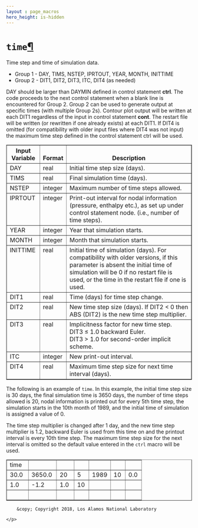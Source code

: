 ```yaml
---
layout : page_macros
hero_height: is-hidden
---
```


<h1><code class="docutils literal notranslate"><span class="pre">time</span></code><a class="headerlink" href="#time" title="Permalink to this headline">¶</a></h1>
<p>Time step and time of simulation data.</p>
<ul class="simple">
<li>Group 1 - DAY, TIMS, NSTEP, IPRTOUT, YEAR, MONTH, INITTIME</li>
<li>Group 2 - DIT1, DIT2, DIT3, ITC, DIT4 (as needed)</li>
</ul>
<p>DAY should be larger than DAYMIN defined in control statement <strong>ctrl</strong>.
The code proceeds to the next control statement when a blank line is encountered for Group 2.
Group 2 can be used to generate output at specific times (with multiple Group 2s).
Contour plot output will be written at each DIT1 regardless of the input in control statement <strong>cont</strong>.
The restart file will be written (or rewritten if one already exists) at each DIT1. If DIT4 is omitted
(for compatibility with older input files where DIT4 was not input) the maximum
time step defined in the control statement ctrl will be used.</p>
<table border="1" class="docutils">
<colgroup>
<col width="18%" />
<col width="10%" />
<col width="72%" />
</colgroup>
<thead valign="bottom">
<tr class="row-odd"><th class="head">Input Variable</th>
<th class="head">Format</th>
<th class="head">Description</th>
</tr>
</thead>
<tbody valign="top">
<tr class="row-even"><td>DAY</td>
<td>real</td>
<td>Initial time step size (days).</td>
</tr>
<tr class="row-odd"><td>TIMS</td>
<td>real</td>
<td>Final simulation time (days).</td>
</tr>
<tr class="row-even"><td>NSTEP</td>
<td>integer</td>
<td>Maximum number of time steps allowed.</td>
</tr>
<tr class="row-odd"><td>IPRTOUT</td>
<td>integer</td>
<td>Print-out interval for nodal information (pressure,
enthalpy etc.), as set up under control statement node.
(i.e., number of time steps).</td>
</tr>
<tr class="row-even"><td>YEAR</td>
<td>integer</td>
<td>Year that simulation starts.</td>
</tr>
<tr class="row-odd"><td>MONTH</td>
<td>integer</td>
<td>Month that simulation starts.</td>
</tr>
<tr class="row-even"><td>INITTIME</td>
<td>real</td>
<td>Initial time of simulation (days). For compatibility
with older versions, if this parameter is absent the
initial time of simulation will be 0 if no restart
file is used, or the time in the restart file if one is used.</td>
</tr>
<tr class="row-odd"><td>DIT1</td>
<td>real</td>
<td>Time (days) for time step change.</td>
</tr>
<tr class="row-even"><td>DIT2</td>
<td>real</td>
<td>New time step size (days). If DIT2 &lt; 0 then ABS (DIT2)
is the new time step multiplier.</td>
</tr>
<tr class="row-odd"><td>DIT3</td>
<td>real</td>
<td><div class="first last line-block">
<div class="line">Implicitness factor for new time step.</div>
<div class="line">DIT3 ≤ 1.0 backward Euler.</div>
<div class="line">DIT3 &gt; 1.0 for second-order implicit scheme.</div>
</div>
</td>
</tr>
<tr class="row-even"><td>ITC</td>
<td>integer</td>
<td>New print-out interval.</td>
</tr>
<tr class="row-odd"><td>DIT4</td>
<td>real</td>
<td>Maximum time step size for next time interval (days).</td>
</tr>
</tbody>
</table>
<p>The following is an example of <code class="docutils literal notranslate"><span class="pre">time</span></code>. In this example, the initial time step size is
30 days, the final simulation time is 3650 days, the number of time steps allowed is
20, nodal information is printed out for every 5th time step, the simulation starts
in the 10th month of 1989, and the initial time of simulation is assigned a value of
0.</p>
<p>The time step multiplier is changed after 1 day, and the new time step multiplier
is 1.2, backward Euler is used from this time on and the printout interval is every
10th time step. The maximum time step size for the next interval is omitted so the
default value entered in the <code class="docutils literal notranslate"><span class="pre">ctrl</span></code> macro will be used.</p>
<table border="1" class="docutils">
<colgroup>
<col width="16%" />
<col width="21%" />
<col width="13%" />
<col width="11%" />
<col width="16%" />
<col width="11%" />
<col width="13%" />
</colgroup>
<tbody valign="top">
<tr class="row-odd"><td>time</td>
<td>&#160;</td>
<td>&#160;</td>
<td>&#160;</td>
<td>&#160;</td>
<td>&#160;</td>
<td>&#160;</td>
</tr>
<tr class="row-even"><td>30.0</td>
<td>3650.0</td>
<td>20</td>
<td>5</td>
<td>1989</td>
<td>10</td>
<td>0.0</td>
</tr>
<tr class="row-odd"><td>1.0</td>
<td>-1.2</td>
<td>1.0</td>
<td>10</td>
<td>&#160;</td>
<td>&#160;</td>
<td>&#160;</td>
</tr>
<tr class="row-even"><td>&#160;</td>
<td>&#160;</td>
<td>&#160;</td>
<td>&#160;</td>
<td>&#160;</td>
<td>&#160;</td>
<td>&#160;</td>
</tr>
</tbody>
</table>
  <div role="contentinfo">
    <p>
        
        &copy; Copyright 2018, Los Alamos National Laboratory

    </p>
  </div>